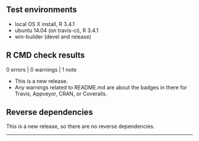 ## Test environments
* local OS X install, R 3.4.1
* ubuntu 14.04 (on travis-ci), R 3.4.1
* win-builder (devel and release)

## R CMD check results

0 errors | 0 warnings | 1 note

* This is a new release.
* Any warnings related to README.md are about the badges 
in there for Travis, Appveyor, CRAN, or Coveralls.

## Reverse dependencies

This is a new release, so there are no reverse dependencies.

---

